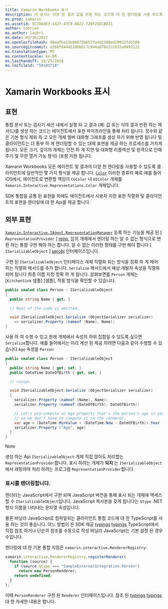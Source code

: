 ```yaml
---
title: Xamarin Workbooks 표시
description: 이 문서는 다양 한 결과 값을 반환 하는 코드에 대 한 렌더링을 사용 하도록 설정 하는 Xamarin Workbooks 표현을 파이프라인을 설명 합니다.
ms.prod: xamarin
ms.assetid: 5C7A60E3-1427-47C9-A022-720F25ECB031
author: lobrien
ms.author: laobri
ms.date: 03/30/2017
ms.openlocfilehash: d9aafbe13e06875b6577a4d2308e419932fd1589
ms.sourcegitcommit: e268fd44422d0bbc7c944a678e2cc633a0493122
ms.translationtype: MT
ms.contentlocale: ko-KR
ms.lasthandoff: 10/25/2018
ms.locfileid: "50103714"
---
```

# <a name="representations-in-xamarin-workbooks"></a>Xamarin Workbooks 표시

## <a name="representations"></a>표현

통합 문서 또는 검사기 세션 내에서 실행 되 고 결과 (예: 값 또는 식의 결과 반환 하는 메서드)를 생성 하는 코드는 에이전트에서 표현 파이프라인을 통해 처리 됩니다. 정수와 같은 기본 형식 제외 하 고 모든 개체 멤버 대화형 그래프를 생성 하기 위해 반영 됩니다 및 클라이언트는 더 풍부 하 게 렌더링할 수 있는 대체 표현을 제공 하는 프로세스를 거치게 됩니다. 모든 크기, 깊이의 개체는 안전 하 게 지연 및 대화형 리플렉션 및 원격으로 인해 주기 및 무한 열거 가능 형식) (포함 지원 됩니다.

Xamarin Workbooks 모든 에이전트 및 결과의 다양 한 렌더링을 사용할 수 있도록 클라이언트에 일반적인 몇 가지 형식을 제공 합니다. [`Color`][xir-color] 이러한 종류의 예로 예를 들어 iOS에서, 에이전트로 변환할 책임이 `CGColor` 나 `UIColor` 개체를 `Xamarin.Interactive.Representations.Color` 개체입니다.

SDK 통합을 공통 된 표현을 외에도 에이전트에서 사용자 지정 표현 직렬화 및 클라이언트의 표현을 렌더링에 대 한 Api를 제공 합니다.

## <a name="external-representations"></a>외부 표현

[`Xamarin.Interactive.IAgent.RepresentationManager`][repman] 등록 하는 기능을 제공 된 [ `RepresentationProvider` ] [ repp], 임의 개체에서 렌더링 하는 알 수 없는 형식으로 변환 하는 통합 구현 해야 하는 합니다. 알 수 없는 이러한 형태를 구현 해야 합니다 [ `ISerializableObject` ] [ serobj] 인터페이스입니다.

구현 된 `ISerializableObject` 인터페이스 개체 직렬화 되는 방식을 정확 하 게 제어 하는 직렬화 메서드를 추가 합니다. `Serialize` 메서드에서 예상 개발자 속성을 직렬화 되며 됩니다 최종 이름 지정 정확 하 게 됩니다. 살펴보면를 `Person` 개체는 [`KitchenSink` 샘플] [샘플], 작동 방식을 확인할 수 있습니다.

```csharp
public sealed class Person : ISerializableObject
{
  public string Name { get; }

  // Rest of the code is omitted…

  void ISerializableObject.Serialize (ObjectSerializer serializer)
    => serializer.Property (nameof (Name), Name);
}
```

사용 하 여 수행 수 있고 원래 개체에서 속성의 하위 집합일 수 있도록 싶으면 `Serialize`합니다. 예를 들어에서는 미리 계산 된 제공 하려면 다음과 같이 수행할 수 있습니다 `Age` 속성을 `Person`:

```csharp
public sealed class Person : ISerializableObject
{
  public string Name { get; set; }
  public DateTime DateOfBirth { get; set; }

  // <snip>

  void ISerializableObject.Serialize (ObjectSerializer serializer)
  {
    serializer.Property (nameof (Name), Name);
    serializer.Property (nameof (DateOfBirth), DateOfBirth);

    // Let's pre-compute an Age property that's the person's age in years,
    // so we don't have to compute it in the renderer.
    var age = (DateTime.MinValue + (DateTime.Now - DateOfBirth)).Year - 1;
    serializer.Property ("Age", age)
  }
}
```

> [!NOTE]
> 생성 하는 Api `ISerializableObject` 개체 직접 않아도 처리할는 `RepresentationProvider`합니다. 표시 하려는 개체가 **되지** 는 `ISerializableObject`에서 래핑하여 처리 하려는 프로그램 `RepresentationProvider`합니다.

### <a name="rendering-a-representation"></a>표시를 렌더링합니다.

렌더러는 JavaScript에서 구현 되며 JavaScript 버전을 통해 표시 되는 개체에 액세스할 수 `ISerializableObject`입니다. JavaScript 복사본을 갖게 됩니다는 `$type` .NET 형식 이름을 나타내는 문자열 속성입니다.

물론 바닐라 JavaScript로 컴파일되는 클라이언트 통합 코드에 대 한 TypeScript를 사용 하는 것이 좋습니다. 어느 방법이 든 SDK 제공 [typings] [ typings] TypeScript에서 직접 참조 하거나 단순히 참조를 수동으로 작성 바닐라 JavaScript는 기본 설정 된 경우 수입니다.

렌더링에 대 한 기본 통합 지점은 `xamarin.interactive.RendererRegistry`:

```js
xamarin.interactive.RendererRegistry.registerRenderer(
  function (source) {
    if (source.$type === "SampleExternalIntegration.Person")
      return new PersonRenderer;
    return undefined;
  }
);
```

이때 `PersonRenderer` 구현 된 `Renderer` 인터페이스입니다. 참조 된 [typings] [ typings] 대 한 자세한 내용은 합니다.

[typings]: https://github.com/xamarin/Workbooks/blob/master/SDK/typings/xamarin-interactive.d.ts
[xir-color]: https://developer.xamarin.com/api/type/Xamarin.Interactive.Representations.Color/
[repman]: https://developer.xamarin.com/api/type/Xamarin.Interactive.Representations.IRepresentationManager/
[repp]: https://developer.xamarin.com/api/type/Xamarin.Interactive.Representations.RepresentationProvider/
[serobj]: https://developer.xamarin.com/api/type/Xamarin.Interactive.Serialization.ISerializableObject/
